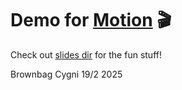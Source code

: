# Demo for [Motion](https://motion.dev) 🎬

Check out [slides dir](./src/components/slides) for the fun stuff!

Brownbag Cygni 19/2 2025
